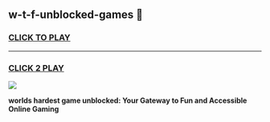 
## w-t-f-unblocked-games 👋
<h3>
<a href="https://premium.freeplayer.one?title=w-t-f-unblocked-games&ref=14F">CLICK TO PLAY</a></h3>
<hr>

<h3>
<a href="https://premium.freeplayer.one?title=w-t-f-unblocked-games&ref=14F">CLICK 2 PLAY</a>
  
</h3>

<a href="https://premium.freeplayer.one?title=w-t-f-unblocked-games&ref=12F/"><img src="https://clearcache.store/games.png"></a>


**worlds hardest game unblocked: Your Gateway to Fun and Accessible Online Gaming**
